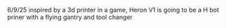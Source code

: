 6/9/25 
inspired by a 3d printer in a game, Heron V1 is going to be a H bot priner with a flying gantry and tool changer

